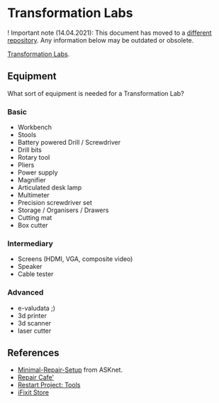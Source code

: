 # Transformation Labs

! Important note (14.04.2021): This document has moved to a [different repository](https://github.com/reuse-city/lab/). Any information below may be outdated or obsolete.

[Transformation Labs](https://is.efeefe.me/concepts/transformation-lab).

## Equipment

What sort of equipment is needed for a Transformation Lab?

### Basic

 - Workbench
 - Stools
 - Battery powered Drill / Screwdriver
 - Drill bits
 - Rotary tool
 - Pliers
 - Power supply
 - Magnifier
 - Articulated desk lamp
 - Multimeter
 - Precision screwdriver set
 - Storage / Organisers / Drawers
 - Cutting mat
 - Box cutter

### Intermediary

 - Screens (HDMI, VGA, composite video)
 - Speaker
 - Cable tester

### Advanced

 - e-valudata ;)
 - 3d printer
 - 3d scanner
 - laser cutter

 ## References

 - [Minimal-Repair-Setup](https://github.com/ASKnet-Open-Training/Minimal-Repair-Setup) from ASKnet.
 - [Repair Cafe'](https://wikifab.org/wiki/Repair_Cafe%27)
 - [Restart Project: Tools](https://wiki.restarters.net/Tools)
 - [iFixit Store](https://pt.ifixit.com/Store/)
